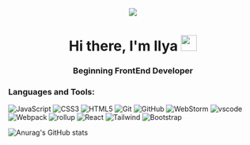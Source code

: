 <div id="header" align="center">
  <img src="https://miro.medium.com/1*JTVWHBtzlA9P6iKMxCF2yQ.png"/>
</div>


<h1 align="center">Hi there, I'm Ilya
<img src="https://github.com/blackcater/blackcater/raw/main/images/Hi.gif" height="32"/></h1>
<h3 align="center">
Beginning FrontEnd Developer</h3>

<h3>Languages and Tools:</h3>

![JavaScript](https://img.shields.io/badge/-JavaScript-1E90FF?style=for-the-badge&logo=JavaScript&logoColor=ffee00)
![CSS3](https://img.shields.io/badge/-CSS3-1E90FF?style=for-the-badge&logo=CSS3&logoColor=1155cc)
![HTML5](https://img.shields.io/badge/-HTML5-1E90FF?style=for-the-badge&logo=HTML5&logoColor=e96228)
![Git](https://img.shields.io/badge/-Git-1E90FF?style=for-the-badge&logo=Git&logoColor=f54d27)
![GitHub](https://img.shields.io/badge/-GitHub-1E90FF?style=for-the-badge&logo=GitHub&logoColor=000)
![WebStorm](https://img.shields.io/badge/-WebStorm-1E90FF?style=for-the-badge&logo=WebStorm&logoColor=d5ea5c)
![vscode](https://img.shields.io/badge/-vscode-1E90FF?style=for-the-badge&logo=VisualStudioCode&logoColor=000000)
![Webpack](https://img.shields.io/badge/-Webpack-1E90FF?style=for-the-badge&logo=Webpack&logoColor=000000)
![rollup](https://img.shields.io/badge/-rollup-1E90FF?style=for-the-badge&logo=rollup.js&logoColor=df3335)
![React](https://img.shields.io/badge/-React-1E90FF?style=for-the-badge&logo=React&logoColor=000000)
![Tailwind](https://img.shields.io/badge/-Tailwind-1E90FF?style=for-the-badge&logo=TailwindCSS&logoColor=000000)
![Bootstrap](https://img.shields.io/badge/-Bootstrap-1E90FF?style=for-the-badge&logo=Bootstrap&logoColor=7532f8)





![Anurag's GitHub stats](https://github-readme-stats.vercel.app/api?username=IlyaLelkov&show_icons=true&theme=tokyonight)


